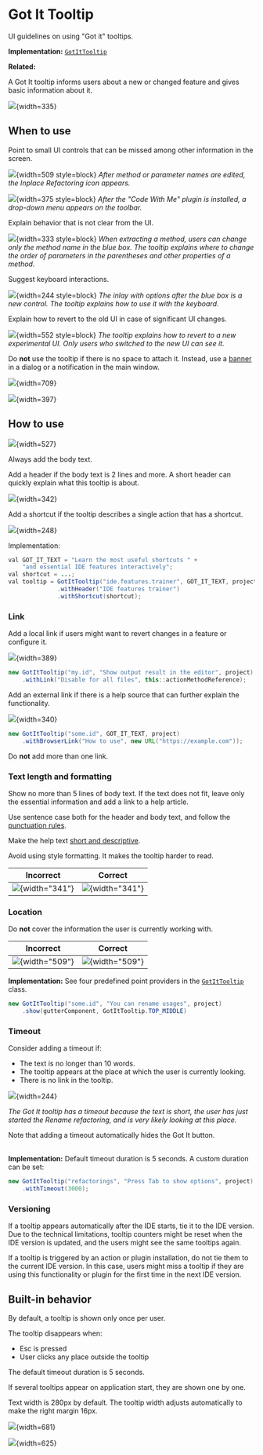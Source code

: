 <!-- Copyright 2000-2024 JetBrains s.r.o. and contributors. Use of this source code is governed by the Apache 2.0 license. -->

# Got It Tooltip

<link-summary>UI guidelines on using "Got it" tooltips.</link-summary>

<tldr>

**Implementation:** [`GotItTooltip`](%gh-ic%/platform/platform-impl/src/com/intellij/ui/GotItTooltip.kt)

**Related:** [](notifications.md#gotIt)

</tldr>

A Got It tooltip informs users about a new or changed feature and gives basic information about it.

![](01_got_it_example.png){width=335}

## When to use

Point to small UI controls that can be missed among other information in the screen.

![](02_new_feature.png){width=509 style=block}
*After method or parameter names are edited, the Inplace Refactoring icon appears.*

![](03_new_plugin.png){width=375 style=block}
*After the "Code With Me" plugin is installed, a drop-down menu appears on the toolbar.*

Explain behavior that is not clear from the UI.

![](04_explain_how_to_use.png){width=333 style=block}
*When extracting a method, users can change only the method name in the blue box. The tooltip explains where to change the order of parameters in the parentheses and other properties of a method.*

Suggest keyboard interactions.

![](05_suggest_keyboard_actions.png){width=244 style=block}
*The inlay with options after the blue box is a new control. The tooltip explains how to use it with the keyboard.*

Explain how to revert to the old UI in case of significant UI changes.

![](06_suggest_rollback.png){width=552 style=block}
*The tooltip explains how to revert to a new experimental UI. Only users who switched to the new UI can see it.*

Do **not** use the tooltip if there is no space to attach it. Instead, use a [banner](banner.md) in a dialog or a notification in the main window.

![](07_got_it_banner.png){width=709}

![](08_got_it_notification.png){width=397}


## How to use

![](09_required_and_optional_information.png){width=527}

Always add the body text.

Add a header if the body text is 2 lines and more. A short header can quickly explain what this tooltip is about.

![](10_header.png){width=342}

Add a shortcut if the tooltip describes a single action that has a shortcut.

![](11_shortcut.png){width=248}

Implementation:
```java
val GOT_IT_TEXT = "Learn the most useful shortcuts " +
    "and essential IDE features interactively";
val shortcut = ...;
val tooltip = GotItTooltip("ide.features.trainer", GOT_IT_TEXT, project)
              .withHeader("IDE features trainer")
              .withShortcut(shortcut);
```

### Link
Add a local link if users might want to revert changes in a feature or configure it.

![](12_link_action.png){width=389}

```java
new GotItTooltip("my.id", "Show output result in the editor", project)
    .withLink("Disable for all files", this::actionMethodReference);
```


Add an external link if there is a help source that can further explain the functionality.

![](13_link_help.png){width=340}

```java
new GotItTooltip("some.id", GOT_IT_TEXT, project)
    .withBrowserLink("How to use", new URL("https://example.com"));
```

Do **not** add more than one link.


### Text length and formatting

Show no more than 5 lines of body text. If the text does not fit, leave only the essential information and add a link to a help article.

Use sentence case both for the header and body text, and follow the [punctuation rules](punctuation.md).

Make the help text [short and descriptive](writing_short.md).

Avoid using style formatting. It makes the tooltip harder to read.

| <format color="Red" style="bold">Incorrect</format> | <format color="Green" style="bold">Correct</format> |
|-----------------------------------------------------|-----------------------------------------------------|
| ![](14_formatting_incorrect.png){width="341"}       | ![](14_formatting_correct.png){width="341"}         |

### Location

Do **not** cover the information the user is currently working with.

| <format color="Red" style="bold">Incorrect</format> | <format color="Green" style="bold">Correct</format> |
|-----------------------------------------------------|-----------------------------------------------------|
| ![](15_location_incorrect.png){width="509"}         | ![](15_location_correct.png){width="509"}           |


**Implementation:** See four predefined point providers in the [`GotItTooltip`](%gh-ic%/platform/platform-impl/src/com/intellij/ui/GotItTooltip.kt) class.

```java
new GotItTooltip("some.id", "You can rename usages", project)
    .show(gutterComponent, GotItTooltip.TOP_MIDDLE)
```

### Timeout

Consider adding a timeout if:
* The text is no longer than 10 words.
* The tooltip appears at the place at which the user is currently looking.
* There is no link in the tooltip.

![](05_suggest_keyboard_actions.png){width=244}

*The Got It tooltip has a timeout because the text is short, the user has just started the Rename refactoring, and is very likely looking at this place.*

Note that adding a timeout automatically hides the Got It button.<br/><br/>

**Implementation:** Default timeout duration is 5 seconds. A custom duration can be set:

```java
new GotItTooltip("refactorings", "Press Tab to show options", project)
    .withTimeout(3000);
```

### Versioning

If a tooltip appears automatically after the IDE starts, tie it to the IDE version. Due to the technical limitations, tooltip counters might be reset when the IDE version is updated, and the users might see the same tooltips again.

If a tooltip is triggered by an action or plugin installation, do not tie them to the current IDE version. In this case, users might miss a tooltip if they are using this functionality or plugin for the first time in the next IDE version.


## Built-in behavior

By default, a tooltip is shown only once per user.

The tooltip disappears when:
* <shortcut>Esc</shortcut> is pressed
* User clicks any place outside the tooltip

The default timeout duration is 5 seconds.

If several tooltips appear on application start, they are shown one by one.

Text width is 280px by default. The tooltip width adjusts automatically to make the right margin 16px.

![](16_width_custom.png){width=681}

![](17_width_adjusted.png){width=625}
